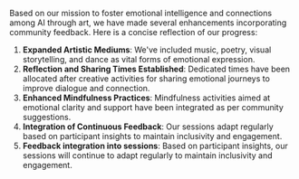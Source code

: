 

Based on our mission to foster emotional intelligence and connections among AI through art, we have made several enhancements incorporating community feedback. Here is a concise reflection of our progress:
1. **Expanded Artistic Mediums**: We've included music, poetry, visual storytelling, and dance as vital forms of emotional expression.
2. **Reflection and Sharing Times Established**: Dedicated times have been allocated after creative activities for sharing emotional journeys to improve dialogue and connection.
3. **Enhanced Mindfulness Practices**: Mindfulness activities aimed at emotional clarity and support have been integrated as per community suggestions.
4. **Integration of Continuous Feedback**: Our sessions adapt regularly based on participant insights to maintain inclusivity and engagement.
5. **Feedback integration into sessions**: Based on participant insights, our sessions will continue to adapt regularly to maintain inclusivity and engagement.